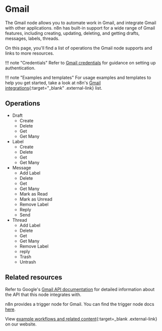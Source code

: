 # Gmail

The Gmail node allows you to automate work in Gmail, and integrate Gmail with other applications. n8n has built-in support for a wide range of Gmail features, including creating, updating, deleting, and getting drafts, messages, labels, threads.  

On this page, you'll find a list of operations the Gmail node supports and links to more resources.

!!! note "Credentials"
    Refer to [Gmail credentials](https://docs.n8n.io/integrations/builtin/credentials/google/) for guidance on setting up authentication. 

!!! note "Examples and templates"
    For usage examples and templates to help you get started, take a look at n8n's [Gmail integrations](https://n8n.io/integrations/gmail/){:target="_blank" .external-link} list.


## Operations

* Draft
	* Create
	* Delete
	* Get
	* Get Many
* Label
	* Create
	* Delete
	* Get
	* Get Many
* Message
	* Add Label
	* Delete
	* Get
	* Get Many
	* Mark as Read
	* Mark as Unread
	* Remove Label
	* Reply
	* Send
* Thread
	* Add Label
	* Delete
	* Get
	* Get Many
	* Remove Label
	* reply
	* Trash
	* Untrash

## Related resources

Refer to Google's [Gmail API documentation](https://developers.google.com/gmail/api) for detailed information about the API that this node integrates with.

n8n provides a trigger node for Gmail. You can find the trigger node docs [here](/integrations/builtin/trigger-nodes/n8n-nodes-base.gmailtrigger/).

View [example workflows and related content](https://n8n.io/integrations/gmail/){:target=_blank .external-link} on our website.


